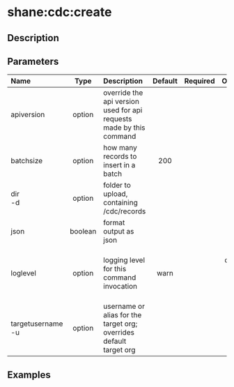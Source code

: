 <!-- This file has been generated with command 'sfdx hardis:doc:plugin:generate'. Please do not update it manually or it may be overwritten -->
# shane:cdc:create

## Description



## Parameters

|Name|Type|Description|Default|Required|Options|
|:---|:--:|:----------|:-----:|:------:|:-----:|
|apiversion|option|override the api version used for api requests made by this command||||
|batchsize|option|how many records to insert in a batch|200|||
|dir<br/>-d|option|folder to upload, containing /cdc/records||||
|json|boolean|format output as json||||
|loglevel|option|logging level for this command invocation|warn||trace<br/>debug<br/>info<br/>warn<br/>error<br/>fatal|
|targetusername<br/>-u|option|username or alias for the target org; overrides default target org||||

## Examples


